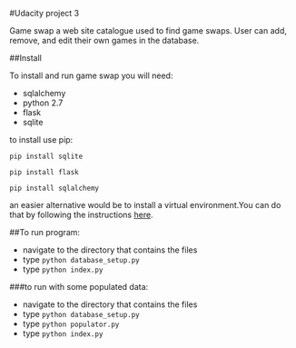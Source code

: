 #Udacity project 3

Game swap a web site catalogue used to find game swaps. User can add, remove, and edit their own games in the database.

##Install

To install and run game swap you will need:

- sqlalchemy
- python 2.7
- flask
- sqlite

to install use pip:

`pip install sqlite`

`pip install flask`

`pip install sqlalchemy`

an easier alternative would be to install a virtual environment.You can do that by following the instructions [here](https://www.udacity.com/wiki/ud197/install-vagrant).

##To run program:
- navigate to the directory that contains the files
- type `python database_setup.py`
- type `python index.py`

###to run with some populated data:
- navigate to the directory that contains the files
- type `python database_setup.py`
- type `python populator.py`
- type `python index.py`
